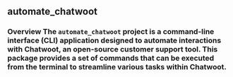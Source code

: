 ## automate_chatwoot
### Overview The `automate_chatwoot` project is a command-line interface (CLI) application designed to automate interactions with Chatwoot, an open-source customer support tool. This package provides a set of commands that can be executed from the terminal to streamline various tasks within Chatwoot.
